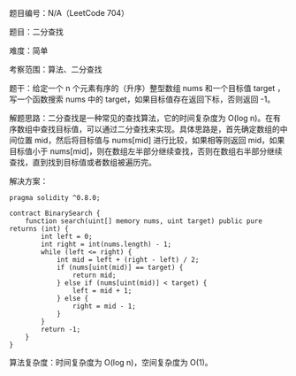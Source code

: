 题目编号：N/A（LeetCode 704）

题目：二分查找

难度：简单

考察范围：算法、二分查找

题干：给定一个 n 个元素有序的（升序）整型数组 nums 和一个目标值 target ，写一个函数搜索 nums 中的 target，如果目标值存在返回下标，否则返回 -1。

解题思路：二分查找是一种常见的查找算法，它的时间复杂度为 O(log n)。在有序数组中查找目标值，可以通过二分查找来实现。具体思路是，首先确定数组的中间位置 mid，然后将目标值与 nums[mid] 进行比较，如果相等则返回 mid，如果目标值小于 nums[mid]，则在数组左半部分继续查找，否则在数组右半部分继续查找，直到找到目标值或者数组被遍历完。

解决方案：

```solidity
pragma solidity ^0.8.0;

contract BinarySearch {
    function search(uint[] memory nums, uint target) public pure returns (int) {
        int left = 0;
        int right = int(nums.length) - 1;
        while (left <= right) {
            int mid = left + (right - left) / 2;
            if (nums[uint(mid)] == target) {
                return mid;
            } else if (nums[uint(mid)] < target) {
                left = mid + 1;
            } else {
                right = mid - 1;
            }
        }
        return -1;
    }
}
```

算法复杂度：时间复杂度为 O(log n)，空间复杂度为 O(1)。